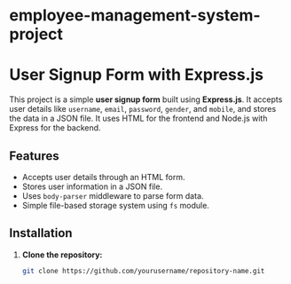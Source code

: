 # employee-management-system-project
# User Signup Form with Express.js

This project is a simple **user signup form** built using **Express.js**. It accepts user details like `username`, `email`, `password`, `gender`, and `mobile`, and stores the data in a JSON file. It uses HTML for the frontend and Node.js with Express for the backend.

## Features

- Accepts user details through an HTML form.
- Stores user information in a JSON file.
- Uses `body-parser` middleware to parse form data.
- Simple file-based storage system using `fs` module.

## Installation

1. **Clone the repository:**

   ```bash
   git clone https://github.com/yourusername/repository-name.git
